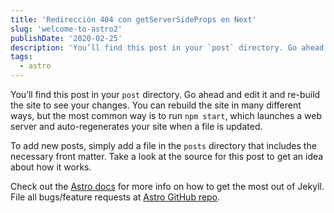 ```yaml
---
title: 'Redirección 404 con getServerSideProps en Next'
slug: 'welcome-to-astro2'
publishDate: '2020-02-25'
description: 'You’ll find this post in your `post` directory. Go ahead and edit it and re-build the site to see your changes. You can rebuild the site in many different ways, but the most common way is to run `npm start`, which launches a web server and'
tags:
  - astro
---
```


You’ll find this post in your `post` directory. Go ahead and edit it and re-build the site to see your changes. You can rebuild the site in many different ways, but the most common way is to run `npm start`, which launches a web server and
auto-regenerates your site when a file is updated.

To add new posts, simply add a file in the `posts` directory that includes the necessary front matter. Take a look at the source for this post to get an idea about how it works.

Check out the [Astro docs][astro-docs] for more info on how to get the most out of Jekyll. File all bugs/feature requests at [Astro GitHub repo][astro-gh].

[astro-docs]: https://docs.astro.build
[astro-gh]: https://github.com/withastro/astro
